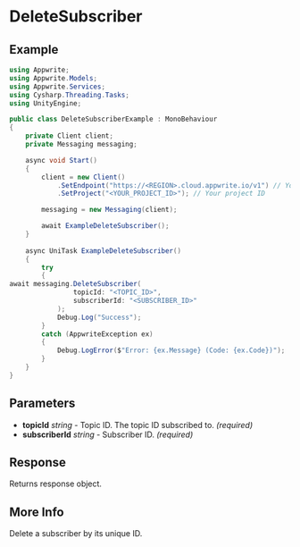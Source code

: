 # DeleteSubscriber

## Example

```csharp
using Appwrite;
using Appwrite.Models;
using Appwrite.Services;
using Cysharp.Threading.Tasks;
using UnityEngine;

public class DeleteSubscriberExample : MonoBehaviour
{
    private Client client;
    private Messaging messaging;

    async void Start()
    {
        client = new Client()
            .SetEndpoint("https://<REGION>.cloud.appwrite.io/v1") // Your API Endpoint
            .SetProject("<YOUR_PROJECT_ID>"); // Your project ID

        messaging = new Messaging(client);

        await ExampleDeleteSubscriber();
    }
    
    async UniTask ExampleDeleteSubscriber()
    {
        try
        {
await messaging.DeleteSubscriber(
                topicId: "<TOPIC_ID>",
                subscriberId: "<SUBSCRIBER_ID>"
            );
            Debug.Log("Success");
        }
        catch (AppwriteException ex)
        {
            Debug.LogError($"Error: {ex.Message} (Code: {ex.Code})");
        }
    }
}
```

## Parameters

- **topicId** *string* - Topic ID. The topic ID subscribed to. *(required)* 
- **subscriberId** *string* - Subscriber ID. *(required)* 

## Response

Returns response object.
## More Info

Delete a subscriber by its unique ID.
